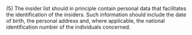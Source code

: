 (5) The insider list should in principle contain personal data that facilitates the identification of the insiders. Such information should include the date of birth, the personal address and, where applicable, the national identification number of the individuals concerned.